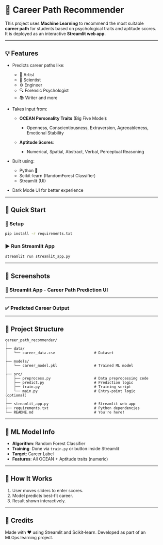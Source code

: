 # 🎯 Career Path Recommender

This project uses **Machine Learning** to recommend the most suitable **career path** for students based on psychological traits and aptitude scores. It is deployed as an interactive **Streamlit web app**.

---

## 💡 Features

* Predicts career paths like:

  * 🎨 Artist
  * 🧪 Scientist
  * ⚙️ Engineer
  * 🔍 Forensic Psychologist
  * 📚 Writer and more
* Takes input from:

  * **OCEAN Personality Traits** (Big Five Model):

    * Openness, Conscientiousness, Extraversion, Agreeableness, Emotional Stability
  * **Aptitude Scores**:

    * Numerical, Spatial, Abstract, Verbal, Perceptual Reasoning
* Built using:

  * Python 🐍
  * Scikit-learn (RandomForest Classifier)
  * Streamlit (UI)
* Dark Mode UI for better experience

---

## 🚀 Quick Start

### 🔧 Setup

```bash
pip install -r requirements.txt
```

### ▶️ Run Streamlit App

```bash
streamlit run streamlit_app.py
```

---

## 📸 Screenshots

### 🎯 Streamlit App - Career Path Prediction UI

---

### ✅ Predicted Career Output

---

## 📁 Project Structure

```
career_path_recommender/
│
├── data/
│   └── career_data.csv                  # Dataset
│
├── models/
│   └── career_model.pkl                 # Trained ML model
│
├── src/
│   ├── preprocess.py                    # Data preprocessing code
│   ├── predict.py                       # Prediction logic
│   ├── train.py                         # Training script
│   └── main.py                          # Entry-point logic (optional)
│
├── streamlit_app.py                     # Streamlit web app
├── requirements.txt                     # Python dependencies
└── README.md                            # You're here!
```

---

## 🤖 ML Model Info

* **Algorithm**: Random Forest Classifier
* **Training**: Done via `train.py` or button inside Streamlit
* **Target**: Career Label
* **Features**: All OCEAN + Aptitude traits (numeric)

---

## 🧠 How It Works

1. User moves sliders to enter scores.
2. Model predicts best-fit career.
3. Result shown interactively.

---

## 🙌 Credits

Made with ❤️ using Streamlit and Scikit-learn.
Developed as part of an MLOps learning project.
